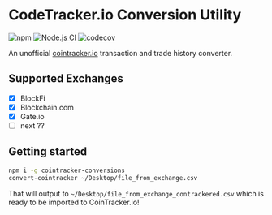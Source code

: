 # CodeTracker.io Conversion Utility

![npm](https://img.shields.io/npm/v/cointracker-conversions)
[![Node.js CI](https://github.com/geoffdutton/cointracker-conversions/actions/workflows/node.js.yml/badge.svg)](https://github.com/geoffdutton/cointracker-conversions/actions/workflows/node.js.yml)
[![codecov](https://codecov.io/gh/geoffdutton/cointracker-conversions/branch/main/graph/badge.svg?token=rlMwZAN5TP)](https://codecov.io/gh/geoffdutton/cointracker-conversions)

An unofficial [cointracker.io](https://www.cointracker.io/) transaction and trade history converter.

## Supported Exchanges

- [x] BlockFi
- [x] Blockchain.com
- [x] Gate.io
- [ ] next ??

## Getting started

```bash
npm i -g cointracker-conversions
convert-cointracker ~/Desktop/file_from_exchange.csv
```

That will output to `~/Desktop/file_from_exchange_contrackered.csv` which is ready to be imported to CoinTracker.io!

